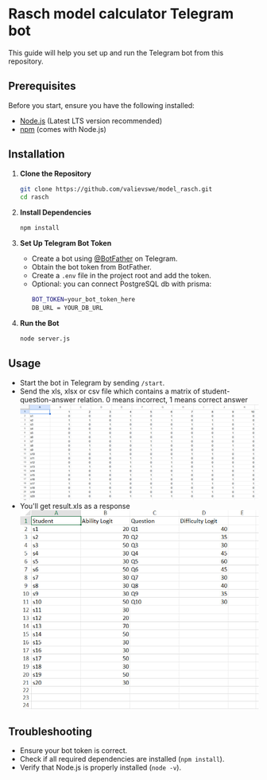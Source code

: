 # Rasch model calculator Telegram bot

This guide will help you set up and run the Telegram bot from this repository.

## Prerequisites

Before you start, ensure you have the following installed:

- [Node.js](https://nodejs.org/) (Latest LTS version recommended)
- [npm](https://www.npmjs.com/) (comes with Node.js)

## Installation

1. **Clone the Repository**

   ```sh
   git clone https://github.com/valievswe/model_rasch.git
   cd rasch
   ```

2. **Install Dependencies**

   ```sh
   npm install
   ```

3. **Set Up Telegram Bot Token**

   - Create a bot using [@BotFather](https://t.me/botfather) on Telegram.
   - Obtain the bot token from BotFather.
   - Create a `.env` file in the project root and add the token.
   - Optional: you can connect PostgreSQL db with prisma:
     ```sh
     BOT_TOKEN=your_bot_token_here
     DB_URL = YOUR_DB_URL
     ```

4. **Run the Bot**
   ```sh
   node server.js
   ```

## Usage

- Start the bot in Telegram by sending `/start`.
- Send the xls, xlsx or csv file which contains a matrix of student-question-answer relation. 0 means incorrect, 1 means correct answer
  ![dummy-data](./images/dummy_data.png)
- You'll get result.xls as a response
  ![result](./images/result.png)

## Troubleshooting

- Ensure your bot token is correct.
- Check if all required dependencies are installed (`npm install`).
- Verify that Node.js is properly installed (`node -v`).

